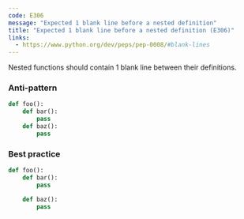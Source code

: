 ```yaml
---
code: E306
message: "Expected 1 blank line before a nested definition"
title: "Expected 1 blank line before a nested definition (E306)"
links:
  - https://www.python.org/dev/peps/pep-0008/#blank-lines
---
```


Nested functions should contain 1 blank line between their definitions.

### Anti-pattern

```python
def foo():
    def bar():
        pass
    def baz():
        pass
```

### Best practice

```python
def foo():
    def bar():
        pass

    def baz():
        pass
```
